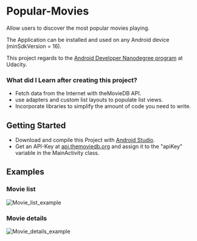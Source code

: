 # Popular-Movies
Allow users to discover the most popular movies playing.

The Application can be installed and used on any Android device (minSdkVersion = 16).

This project regards to the <a href="https://www.udacity.com/course/android-developer-nanodegree-by-google--nd801" title="Android Developer Nanodegree program">Android Developer Nanodegree program</a> at Udacity.

### What did I Learn after creating this project?
<ul>
<li>Fetch data from the Internet with theMovieDB API.</li>
<li>use adapters and custom list layouts to populate list views.</li>
<li>Incorporate libraries to simplify the amount of code you need to write.</li>
</ul>


## Getting Started
<ul>
  <li>Download and compile this Project with <a href="https://developer.android.com/studio" title="Android Studio">Android Studio</a>.</li>
  <li>Get an API-Key at <a href="https://api.themoviedb.org" title="api.themoviedb.org">api.themoviedb.org</a> and assign it to the "apiKey" variable in the MainActivity class.</li>
</ul>

## Examples
### Movie list
![Movie_list_example](https://dev.felixlutze.net/popular-movies/movie_list_demo.png "Movie list")
### Movie details
![Movie_details_example](https://dev.felixlutze.net/popular-movies/movie_details_demo.png "Movie details")
